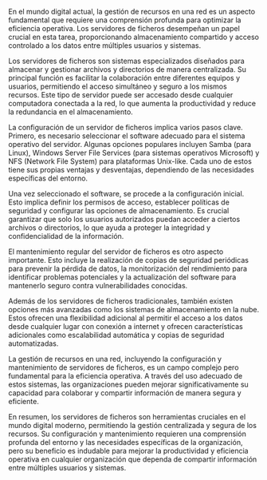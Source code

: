 En el mundo digital actual, la gestión de recursos en una red es un aspecto fundamental que requiere una comprensión profunda para optimizar la eficiencia operativa. Los servidores de ficheros desempeñan un papel crucial en esta tarea, proporcionando almacenamiento compartido y acceso controlado a los datos entre múltiples usuarios y sistemas.

Los servidores de ficheros son sistemas especializados diseñados para almacenar y gestionar archivos y directorios de manera centralizada. Su principal función es facilitar la colaboración entre diferentes equipos y usuarios, permitiendo el acceso simultáneo y seguro a los mismos recursos. Este tipo de servidor puede ser accesado desde cualquier computadora conectada a la red, lo que aumenta la productividad y reduce la redundancia en el almacenamiento.

La configuración de un servidor de ficheros implica varios pasos clave. Primero, es necesario seleccionar el software adecuado para el sistema operativo del servidor. Algunas opciones populares incluyen Samba (para Linux), Windows Server File Services (para sistemas operativos Microsoft) y NFS (Network File System) para plataformas Unix-like. Cada uno de estos tiene sus propias ventajas y desventajas, dependiendo de las necesidades específicas del entorno.

Una vez seleccionado el software, se procede a la configuración inicial. Esto implica definir los permisos de acceso, establecer políticas de seguridad y configurar las opciones de almacenamiento. Es crucial garantizar que solo los usuarios autorizados puedan acceder a ciertos archivos o directorios, lo que ayuda a proteger la integridad y confidencialidad de la información.

El mantenimiento regular del servidor de ficheros es otro aspecto importante. Esto incluye la realización de copias de seguridad periódicas para prevenir la pérdida de datos, la monitorización del rendimiento para identificar problemas potenciales y la actualización del software para mantenerlo seguro contra vulnerabilidades conocidas.

Además de los servidores de ficheros tradicionales, también existen opciones más avanzadas como los sistemas de almacenamiento en la nube. Estos ofrecen una flexibilidad adicional al permitir el acceso a los datos desde cualquier lugar con conexión a internet y ofrecen características adicionales como escalabilidad automática y copias de seguridad automatizadas.

La gestión de recursos en una red, incluyendo la configuración y mantenimiento de servidores de ficheros, es un campo complejo pero fundamental para la eficiencia operativa. A través del uso adecuado de estos sistemas, las organizaciones pueden mejorar significativamente su capacidad para colaborar y compartir información de manera segura y eficiente.

En resumen, los servidores de ficheros son herramientas cruciales en el mundo digital moderno, permitiendo la gestión centralizada y segura de los recursos. Su configuración y mantenimiento requieren una comprensión profunda del entorno y las necesidades específicas de la organización, pero su beneficio es indudable para mejorar la productividad y eficiencia operativa en cualquier organización que dependa de compartir información entre múltiples usuarios y sistemas.

